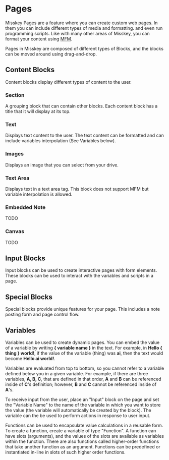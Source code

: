 # Pages

Misskey Pages are a feature where you can create custom web pages. In them you can include different types of media and formatting. and even run programming scripts. Like with many other areas of Misskey, you can format your content using [MFM](./mfm.md).

Pages in Misskey are composed of different types of Blocks, and the blocks can be moved around using drag-and-drop.

## Content Blocks

Content blocks display different types of content to the user.

### Section

A grouping block that can contain other blocks. Each content block has a title that it will display at its top.

### Text

Displays text content to the user. The text content can be formatted and can include variables interpolation (See Variables below).

### Images

Displays an image that you can select from your drive.

### Text Area

Displays text in a text area tag. This block does not support MFM but variable interpolation is allowed.


### Embedded Note

TODO

### Canvas

TODO

## Input Blocks

Input blocks can be used to create interactive pages with form elements. These blocks can be used to interact with the variables and scripts in a page.

## Special Blocks

Special blocks provide unique features for your page. This includes a note posting form and page control flow.

## Variables

Variables can be used to create dynamic pages. You can embed the value of a variable by writing <b>{ variable name }</b> in the text. For example, in <b>Hello { thing } world!</b>, if the value of the variable (thing) was <b>ai</b>, then the text would become <b>Hello ai world!</b>.

Variables are evaluated from top to bottom, so you cannot refer to a variable defined below you in a given variable. For example, if there are three variables, <b>A, B, C</b>, that are defined in that order, <b>A</b> and <b>B</b> can be referenced inside of <b>C</b>'s definition; however, <b>B</b> and <b>C</b> cannot be referenced inside of <b>A</b>'s.

To receive input from the user, place an "Input" block on the page and set the "Variable Name" to the name of the variable in which you want to store the value (the variable will automatically be created by the block).
The variable can the be used to perform actions in response to user input.

Functions can be used to encapsulate value calculations in a reusable form. To create a function, create a variable of type "Function". A function can have slots (arguments), and the values of the slots are available as variables within the function. There are also functions called higher-order functions that take another function as an argument. Functions can be predefined or instantiated in-line in slots of such higher order functions.
